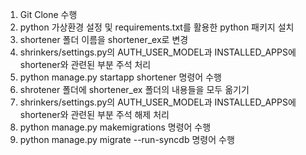 1. Git Clone 수행
2. python 가상환경 설정 및 requirements.txt를 활용한 python 패키지 설치
3. shortener 폴더 이름을 shortener_ex로 변경
4. shrinkers/settings.py의 AUTH_USER_MODEL과 INSTALLED_APPS에 shortener와 관련된 부분 주석 처리
5. python manage.py startapp shortener 명령어 수행
6. shrotener 폴더에 shortener_ex 폴더의 내용들을 모두 옮기기
7. shrinkers/settings.py의 AUTH_USER_MODEL과 INSTALLED_APPS에 shortener와 관련된 부분 주석 해제 처리
8. python manage.py makemigrations 명령어 수행
9. python manage.py migrate --run-syncdb 명령어 수행